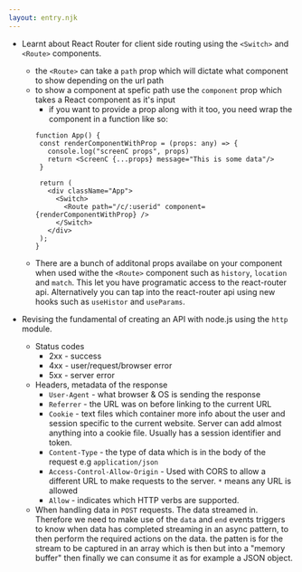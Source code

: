 ```yaml
---
layout: entry.njk
---
```


- Learnt about React Router for client side routing using the `<Switch>` and `<Route>` components. 
    - the `<Route>` can take a `path` prop which will dictate what component to show depending on the url path 
    - to show a component at spefic path use the `component` prop which takes a React component as it's input
       - if you want to provide a prop along with it too, you need wrap the component in a function like so:
       ```tsx
       function App() {
        const renderComponentWithProp = (props: any) => {
          console.log("screenC props", props)
          return <ScreenC {...props} message="This is some data"/>
        }

        return (
          <div className="App">
            <Switch>
              <Route path="/c/:userid" component={renderComponentWithProp} />
            </Switch>
          </div>
        );
      }
       ```
   - There are a bunch of additonal props availabe on your component when used withe the `<Route>` component such as `history`, `location` and `match`. This let you have programatic access to the react-router api. Alternatively you can tap into the react-router api using new hooks such as  `useHistor` and `useParams`.

- Revising the fundamental of creating an API with node.js using the `http` module.
    - Status codes
        - 2xx - success
        - 4xx - user/request/browser error
        - 5xx - server error
    - Headers, metadata of the response
        - `User-Agent` - what browser & OS is sending the response
        - `Referrer` - the URL was on before linking to the current URL
        - `Cookie` - text files which container more info about the user and session specific to the current website. Server can add almost anything into a cookie file. Usually has a session identifier and token.
        - `Content-Type` - the type of data which is in the body of the request e.g `application/json`
        - `Access-Control-Allow-Origin` - Used with CORS to allow a different URL to make requests to the server. `*` means any URL is allowed
        - `Allow` - indicates which HTTP verbs are supported.
     - When handling data in `POST` requests. The data streamed in. Therefore we need to make use of the `data` and `end` events  triggers to know when data has completed streaming in an async pattern, to then perform the required actions on the data. the patten is for the stream to be captured in an array which is then but into a "memory buffer" then finally we can consume it as for example a JSON object.
